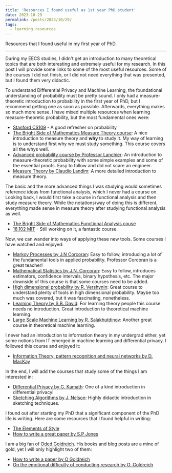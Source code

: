 ```yaml
---
title: 'Resources I found useful as 1st year PhD student'
date: 2023-10-29
permalink: /posts/2023/10/29/
tags:
  - learning resources
---
```


Resources that I found useful in my first year of PhD.

------

During my EECS studies, I didn't get an introduction to many theoretical topics that are both interesting and extremely useful for my research. In this post I will provide some links to some of the most useful resources. Some of the courses I did not finish, or I did not need everything that was presented, but I found them very didactic.

To understand Differential Privacy and Machine Learning, the foundational understanding of probability must be pretty sound. I only had a measure-theoretic introduction to probability in the first year of PhD, but I recommend getting one as soon as possible. Afterwards, everything makes so much more sense. I have mixed multiple resources when learning measure-theoretic probability, but the most fundamental ones were:
 * [Stanford CS109](https://www.youtube.com/playlist?list=PLo4jXE-LdDTQq8ZyA8F8reSQHej3F6RFX) - A good refresher on probability
 * [The Bright Side of Mathematics Measure Theory course](https://www.youtube.com/playlist?list=PLBh2i93oe2quIJS-j1NpbzEvQCmN00F5o): A nice introduction to measure theory and **why** to study it. My way of learning is to understand first why we must study something. This course covers all the whys well.
 * [Advanced probability course by Professor Lanchier](https://www.youtube.com/watch?v=qGsHiHwgInU&list=PLV3oHJg9b1NRhjCs7ZgkAj6US-8m2ymTB): An introduction to measure-theoretic probability with some simple examples and some of the essential proofs. Easy to follow and did not scare an engineer.
 * [Measure Theory by Claudio Landim](https://www.youtube.com/playlist?list=PLo4jXE-LdDTQq8ZyA8F8reSQHej3F6RFX): A more detailed introduction to measure theory.



The basic and the more advanced things I was studying would sometimes reference ideas from functional analysis, which I never had a course on. Looking back, I would first take a course in functional analysis and then study measure theory. While the notations/way of doing this is different, everything made sense in measure theory after studying functional analysis as well. 
* [The Bright Side of Mathematics Functional Analysis couse](https://www.youtube.com/watch?v=yDdxFBcvSGw&list=PLBh2i93oe2qsGKDOsuVVw-OCAfprrnGfr)
* [18.102 MIT](https://ocw.mit.edu/courses/18-102-introduction-to-functional-analysis-spring-2021/video_galleries/lecture-videos/) - Still working on it, a fantastic course.


Now, we can wander into ways of applying these new tools. Some courses I have watched and enjoyed:
* [Markov Processes by J.N Corcoran](https://www.youtube.com/watch?v=9otUB3WXB8E&list=PLLyj1Zd4UWrP3rME2XvFvE4Q5vI3H_7_Z): Easy to follow, introducing a lot of the fundamental tools in applied probability. Professor Corcoran is a great teacher!
* [Mathematical Statistics by J.N. Corcoran](https://www.youtube.com/watch?v=ELgjmaSGsWs&list=PLLyj1Zd4UWrOk5-wIki_oOxHJnNj0_437): Easy to follow, introduces estimators, confidence intervals, binary hypothesis, etc. The major downside of this course is that some courses need to be added.
* [High dimensional probability by R. Vershynin](https://www.math.uci.edu/~rvershyn/teaching/hdp/hdp.html): Great course to understand plenty of tools in high dimensional probability. Maybe too much was covered, but it was fascinating, nonetheless.
* [Learning Theory by S.B. David](https://www.youtube.com/watch?v=b5NlRg8SjZg&list=PLPW2keNyw-usgvmR7FTQ3ZRjfLs5jT4BO): For learning theory people this course needs no introduction. Great introduction to theoretical machine learning.
* [Large Scale Machine Learning by R. Salakhutdinov](http://www.cs.toronto.edu/~rsalakhu/STA4273_2015/): Another great course in theoretical machine learning.


I never had an introduction to information theory in my undergrad either, yet some notions from IT emerged in machine learning and differential privacy. I followed this course and enjoyed it:
* [Information Theory, pattern recognition and neural networks by D. MacKay](https://www.youtube.com/watch?v=BCiZc0n6COY&list=PLruBu5BI5n4aFpG32iMbdWoRVAA-Vcso6)


In the end, I will add the courses that study some of the things I am interested in:
* [Differential Privacy by G. Kamath](https://www.youtube.com/watch?v=FJMjNOcIqkc&list=PLmd_zeMNzSvRRNpoEWkVo6QY_6rR3SHjp): One of a kind introduction in differential privacy!
* [Sketching Algorithms by J. Nelson](https://sketchingbigdata.org/fall20/lec/): Highly didactic introduction in sketching techniques.


I found out after starting my PhD that a significant component of the PhD life is writing. Here are some resources that I found helpful in writing:
* [The Elements of Style](https://www.bartleby.com/lit-hub/the-elements-of-style)
* [How to write a great paper by S.P Jones](https://www.microsoft.com/en-us/research/academic-program/write-great-research-paper/)

I am a big fan of [Oded Goldreich](https://www.wisdom.weizmann.ac.il/~oded/on-ideas.html). His books and blog posts are a mine of gold, yet I will only highlight two of them:
* [How to write a paper by O Goldreich](https://www.wisdom.weizmann.ac.il/~oded/writing.html)
* [On the emotional difficulty of conducting research by O. Goldreich](https://www.wisdom.weizmann.ac.il/~oded/on-ideas.html)